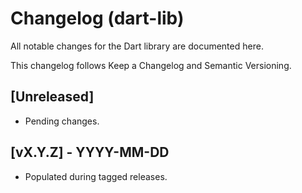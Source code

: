 # Changelog (dart-lib)

All notable changes for the Dart library are documented here.

This changelog follows Keep a Changelog and Semantic Versioning.

## [Unreleased]
- Pending changes.

## [vX.Y.Z] - YYYY-MM-DD
- Populated during tagged releases.
